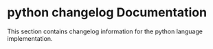 <!-- :orphan: -->

# python changelog Documentation

This section contains changelog information for the python language implementation.

